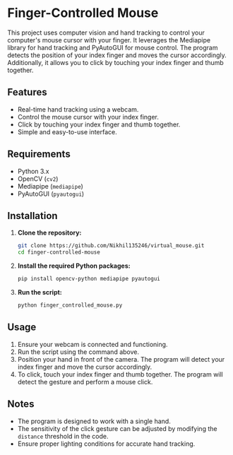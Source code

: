 # Finger-Controlled Mouse

This project uses computer vision and hand tracking to control your computer's mouse cursor with your finger. It leverages the Mediapipe library for hand tracking and PyAutoGUI for mouse control. The program detects the position of your index finger and moves the cursor accordingly. Additionally, it allows you to click by touching your index finger and thumb together.

## Features
- Real-time hand tracking using a webcam.
- Control the mouse cursor with your index finger.
- Click by touching your index finger and thumb together.
- Simple and easy-to-use interface.

## Requirements
- Python 3.x
- OpenCV (`cv2`)
- Mediapipe (`mediapipe`)
- PyAutoGUI (`pyautogui`)

## Installation

1. **Clone the repository:**
   ```bash
   git clone https://github.com/Nikhil135246/virtual_mouse.git
   cd finger-controlled-mouse
   ```

2. **Install the required Python packages:**
   ```bash
   pip install opencv-python mediapipe pyautogui
   ```

3. **Run the script:**
   ```bash
   python finger_controlled_mouse.py
   ```

## Usage
1. Ensure your webcam is connected and functioning.
2. Run the script using the command above.
3. Position your hand in front of the camera. The program will detect your index finger and move the cursor accordingly.
4. To click, touch your index finger and thumb together. The program will detect the gesture and perform a mouse click.

## Notes
- The program is designed to work with a single hand.
- The sensitivity of the click gesture can be adjusted by modifying the `distance` threshold in the code.
- Ensure proper lighting conditions for accurate hand tracking.

